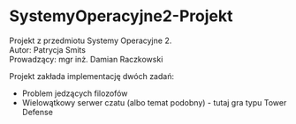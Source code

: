 # SystemyOperacyjne2-Projekt

Projekt z przedmiotu Systemy Operacyjne 2.
<br> Autor: Patrycja Smits
<br> Prowadzący: mgr inż. Damian Raczkowski

Projekt zakłada implementację dwóch zadań:
+ Problem jedzących filozofów
+ Wielowątkowy serwer czatu (albo temat podobny) - tutaj gra typu Tower Defense